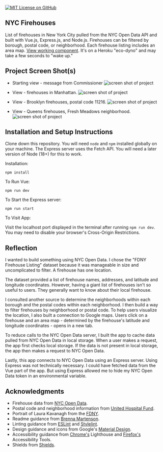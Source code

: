 [![MIT License on GitHub](https://img.shields.io/github/license/seankelliher/nyc-firehouses?style=flat-square)](/LICENSE.txt)
## NYC Firehouses

List of firehouses in New York City pulled from the NYC Open Data API and built with Vue.js, Express.js, and Node.js. Firehouses can be filtered by borough, postal code, or neighborhood. Each firehouse listing includes an area map. [View working component](https://nyc-firehouses.herokuapp.com). It's on a Heroku "eco-dyno" and may take a few seconds to "wake up."

## Project Screen Shot(s)

* Starting view - message from Commissioner
![screen shot of project](/screenshots/nyc-firehouses-screenshot1.png?s=600)

* View - firehouses in Manhattan.
![screen shot of project](/screenshots/nyc-firehouses-screenshot2.png?s=600)

* View - Brooklyn firehouses, postal code 11216.
![screen shot of project](/screenshots/nyc-firehouses-screenshot3.png?s=600)

* View - Queens firehouses, Fresh Meadows neighborhood.
![screen shot of project](/screenshots/nyc-firehouses-screenshot4.png?s=600)

## Installation and Setup Instructions

Clone down this repository. You will need `node` and `npm` installed globally on your machine. The Express server uses the Fetch API. You will need a later version of Node (18+) for this to work. 

Installation:

`npm install`  

To Run Vue:  

`npm run dev`  

To Start the Express server:

`npm run start`  

To Visit App:

Visit the localhost port displayed in the terminal after running `npm run dev`. You may need to disable your browser's Cross-Origin Restrictions.

## Reflection

I wanted to build something using NYC Open Data. I chose the "FDNY Firehouse Listing" dataset because it was manageable in size and uncomplicated to filter. A firehouse has one location.

The dataset provided a list of firehouse names, addresses, and latitude and longitude coordinates. However, having a giant list of firehouses isn't so useful to users. They generally want to know about their local firehouse.

I consulted another source to determine the neighborhoods within each borough and the postal codes within each neighborhood. I then build a way to filter firehouses by neighborhood or postal code. To help users visualize the location, I also built a connection to Google maps. Users click on a firehouse and an area map - determined by the firehouse's latitude and longitude coordinates - opens in a new tab.

To reduce calls to the NYC Open Data server, I built the app to cache data pulled from NYC Open Data in local storage. When a user makes a request, the app first checks local storage. If the data is not present in local storage, the app then makes a request to NYC Open Data.

Lastly, this app connects to NYC Open Data using an Express server. Using Express was not technically necessary. I could have fetched data from the Vue part of the app. But using Express allowed me to hide my NYC Open Data token in an environmental variable.

## Acknowledgments

* Firehouse data from [NYC Open Data](https://data.cityofnewyork.us/Public-Safety/FDNY-Firehouse-Listing/hc8x-tcnd).
* Postal code and neighborhood information from [United Hospital Fund](https://www1.nyc.gov/assets/doh/downloads/pdf/ah/zipcodetable.pdf).
* Portrait of Laura Kavanagh from the [FDNY](https://www.nyc.gov/site/fdny/about/overview/leadership/fire-commissioner.page).
* Readme guidance from [Brenna Martenson](https://gist.github.com/martensonbj/6bf2ec2ed55f5be723415ea73c4557c4).
* Linting guidance from [ESLint](https://eslint.org) and [Stylelint](https://stylelint.io).
* Design guidance and icons from Google's [Material Design](https://material.io/design).
* Accessibility guidance from [Chrome's](https://www.google.com/chrome/) Lighthouse and [Firefox's](https://www.mozilla.org/en-US/firefox/new/) Accessibility Tools.
* Shields from [Shields](https://shields.io).
